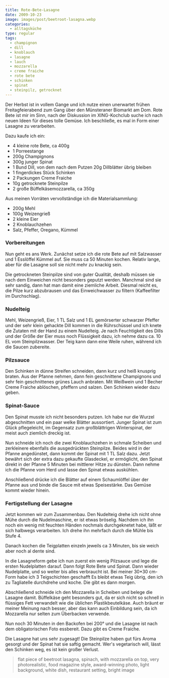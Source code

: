 ```yaml
---
title: Rote-Bete-Lasagne
date: 2009-10-23
image: images/post/beetroot-lasagna.webp
categories: 
  - alltagsküche
type: regular
tags: 
  - champignon
  - dill
  - knoblauch
  - lasagne
  - lauch
  - mozzarella
  - creme fraiche
  - rote bete
  - schinken
  - spinat
  - steinpilz, getrocknet
---
```


Der Herbst ist in vollem Gange und ich nutze einen unerwartet frühen Freitagfeierabend zum Gang über den Münsteraner Biomarkt am Dom. Rote Bete ist mir im Sinn, nach der Diskussion im XING-Kochclub suche ich nach neuen Ideen für dieses tolle Gemüse. Ich beschließe, es mal in Form einer Lasagne zu verarbeiten.

Dazu kaufe ich ein:

* 4 kleine rote Bete, ca 400g 
* 1 Porreestange 
* 200g Champignons 
* 300g junger Spinat 
* 1 Bund Dill, von dem nach dem Putzen 20g Dillblätter übrig bleiben 
* 1 fingerdickes Stück Schinken 
* 2 Packungen Creme Fraiche 
* 10g getrocknete Steinpilze 
* 2 große Büffelkäsemozzarella, ca 350g

Aus meinen Vorräten vervollständige ich die Materialsammlung: 

* 200g Mehl 
* 100g Weizengrieß 
* 2 kleine Eier 
* 2 Knoblauchzehen 
* Salz, Pfeffer, Oregano, Kümmel

### Vorbereitungen

Nun geht es ans Werk. Zunächst setze ich die rote Bete auf mit Salzwasser und 1 Esslöffel Kümmel auf. Sie muss ca 50 Minuten kochen. Relativ lange, aber für die Lasagne soll sie nicht mehr zu knackig sein.

Die getrockneten Steinpilze sind von guter Qualität, deshalb müssen sie nach dem Einweichen nicht besonders geputzt werden. Manchmal sind sie sehr sandig, dann hat man damit eine ziemliche Arbeit. Diesmal reicht es, die Pilze kurz abzubrausen und das Einweichwasser zu filtern (Kaffeefilter im Durchschlag).

  

### Nudelteig

Mehl, Weizengrieß, Eier, 1 TL Salz und 1 EL gemörserter schwarzer Pfeffer und der sehr klein gehackte Dill kommen in die Rührschüssel und ich knete die Zutaten mit der Hand zu einem Nudelteig. Je nach Feuchtigkeit des Dills und der Größe der Eier muss noch Flüssigkeit dazu, ich nehme dazu ca. 10 EL vom Steinpilzwasser. Der Teig kann dann eine Weile ruhen, während ich die Saucen zubereite.

### Pilzsauce

Den Schinken in dünne Streifen schneiden, dann kurz und heiß knusprig braten. Aus der Pfanne nehmen, dann fein geschnittene Champignons und sehr fein geschnittenes grünes Lauch anbraten. Mit Weißwein und 1 Becher Creme Fraiche ablöschen, pfeffern und salzen. Den Schinken wieder dazu geben.

### Spinat-Sauce

Den Spinat musste ich nicht besonders putzen. Ich habe nur die Wurzel abgeschnitten und ein paar welke Blätter aussortiert. Junger Spinat ist zum Glück pflegeleicht, im Gegensatz zum großblättrigen Winterspinat, der meist auch ziemlich dreckig ist.

Nun schneide ich noch die zwei Knoblauchzehen in schmale Scheiben und zerkleinere ebenfalls die ausgedrückten Steinpilze. Beides wird in der Pfanne angedünstet, dann kommt der Spinat mit 1 TL Salz dazu. Jetzt bewährt sich der extra dazu gekaufte Glasdeckel, er ermöglicht, den Spinat direkt in der Pfanne 5 Minuten bei mittlerer Hitze zu dünsten. Dann nehme ich die Pfanne vom Herd und lasse den Spinat etwas auskühlen.

Anschließend drücke ich die Blätter auf einem Schaumlöffel über der Pfanne aus und binde die Sauce mit etwas Speisestärke. Das Gemüse kommt wieder hinein.

### Fertigstellung der Lasagne

Jetzt kommen wir zum Zusammenbau. Den Nudelteig drehe ich nicht ohne Mühe durch die Nudelmaschine, er ist etwas bröselig. Nachdem ich ihn noch ein wenig mit feuchten Händen nochmals durchgeknetet habe, läßt er sich halbwegs verarbeiten. Ich drehe ihn mehrfach durch die Mühle bis Stufe 4.

Danach kochen die Teigplatten einzeln jeweils ca 3 Minuten, bis sie weich aber noch al dente sind.

In die Lasagneform gebe ich nun zuerst ein wenig Pilzsauce und lege die ersten Nudelplatten darauf. Dann folgt Rote Bete und Spinat. Dann wieder Nudelplatte, und so weiter bis alles verbraucht ist. Bei meiner 30\*30 cm-Form habe ich 3 Teigschichten geschafft Es bleibt etwas Teig übrig, den ich zu Tagliatelle durchdrehe und koche. Die gibt es dann morgen.

Abschließend schneide ich den Mozzarella in Scheiben und belege die Lasagne damit. Büffelkäse geht besonders gut, da er sich nicht so schnell in flüssiges Fett verwandelt wie die üblichen Plastikbeutelkäse. Auch bräunt er meiner Meinung nach besser, aber das kann auch Einbildung sein, da ich Mozzarella nur selten zum Überbacken verwende.

Nun noch 30 Minuten in den Backofen bei 200° und die Lasagne ist nach dem obligatorischen Foto essbereit. Dazu gibt es Creme Fraiche.

Die Lasagne hat uns sehr zugesagt! Die Steinpilze haben gut fürs Aroma gesorgt und der Spinat hat sie saftig gemacht. Wer's vegetarisch will, lässt den Schinken weg, es ist kein großer Verlust.

> flat piece of beetroot lasagna, spinach, with mozzarella on top, very photorealistic, food magazine style, award-winning photo, light background, white dish, restaurant setting, bright image